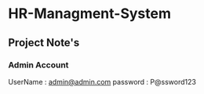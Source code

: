 # HR-Managment-System



## Project Note's 

### Admin Account  
 UserName : admin@admin.com
 password : P@ssword123

